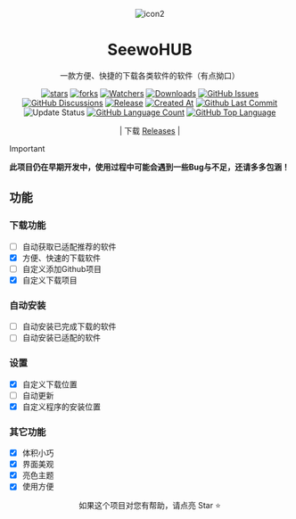 <div align="center">

![icon2](https://github.com/user-attachments/assets/a0d2487f-7c3c-4dce-a3f9-125658d8386f)

# SeewoHUB

一款方便、快捷的下载各类软件的软件（有点拗口）

[![stars](https://img.shields.io/github/stars/CNwenwen/SeewoHUB?label=Stars)](https://github.com/CNwenwen/SeewoHUB)
[![forks](https://img.shields.io/github/forks/CNwenwen/SeewoHUB?label=Forks)](https://github.com/CNwenwen/SeewoHUB)
[![Watchers](https://img.shields.io/github/watchers/CNwenwen/SeewoHUB?style=social)](https://github.com/CNwenwen/SeewoHUB/watchers)
[![Downloads](https://img.shields.io/github/downloads/CNwenwen/SeewoHUB/total?style=social&label=Downloads&logo=github)](https://github.com/CNwenwen/SeewoHUB/releases/latest)
[![GitHub Issues](https://img.shields.io/github/issues-search/CNwenwen/SeewoHUB?query=is%3Aopen&style=flat&logo=github&label=Issues&color=%233fb950)](https://github.com/CNwenwen/SeewoHUB/issues)
[![GitHub Discussions](https://img.shields.io/github/discussions/CNwenwen/SeewoHUB?style=flat&logo=Github&label=Discussions)](https://github.com/CNwenwen/SeewoHUB/discussions)
[![Release](https://img.shields.io/github/v/release/CNwenwen/SeewoHUB?style=flat&color=%233fb950&label=正式版)](https://github.com/CNwenwen/SeewoHUB/releases/latest) 
[![Created At](https://img.shields.io/github/created-at/CNwenwen/SeewoHUB)](https://github.com/CNwenwen/SeewoHUB)
[![Github Last Commit](https://img.shields.io/github/last-commit/CNwenwen/SeewoHUB)](https://github.com/CNwenwen/SeewoHUB/commits/master)
![Update Status](https://img.shields.io/badge/不咋活跃-yellow)
[![GitHub Language Count](https://img.shields.io/github/languages/count/CNwenwen/SeewoHUB)](https://github.com/CNwenwen/SeewoHUB)
[![GitHub Top Language](https://img.shields.io/github/languages/top/CNwenwen/SeewoHUB)](https://github.com/CNwenwen/SeewoHUB)

| 下载 [Releases](https://github.com//CNwenwen/SeewoHUB/releases) |

</div>

> [!important]
> **此项目仍在早期开发中，使用过程中可能会遇到一些Bug与不足，还请多多包涵！**

## 功能
### 下载功能
- [ ] 自动获取已适配推荐的软件
- [X] 方便、快速的下载软件
- [ ] 自定义添加Github项目
- [X] 自定义下载项目
### 自动安装
- [ ] 自动安装已完成下载的软件
- [ ] 自动安装已适配的软件
### 设置
- [X] 自定义下载位置
- [ ] 自动更新
- [X] 自定义程序的安装位置
### 其它功能
- [X] 体积小巧
- [X] 界面美观
- [X] 亮色主题
- [X] 使用方便

<div align="center">

如果这个项目对您有帮助，请点亮 Star ⭐

</div>
